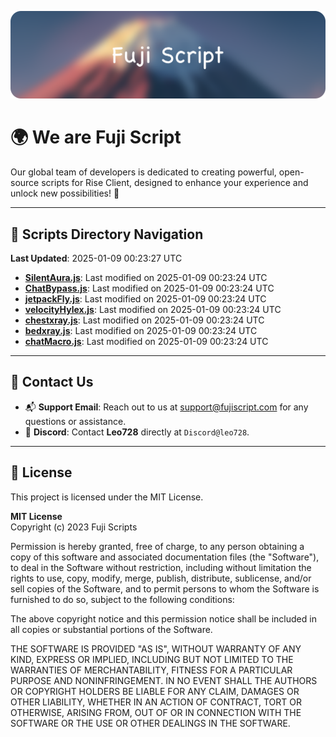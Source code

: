 ![Banner](.github/b.webp)

# 🌍 **We are Fuji Script**

Our global team of developers is dedicated to creating powerful, open-source scripts for Rise Client, designed to enhance your experience and unlock new possibilities! 🌟

---
<!-- SCRIPTS_NAVIGATION_START -->
## 📂 **Scripts Directory Navigation**

**Last Updated**: 2025-01-09 00:23:27 UTC

- **[SilentAura.js](scripts/SilentAura.js)**: Last modified on 2025-01-09 00:23:24 UTC
- **[ChatBypass.js](scripts/ChatBypass.js)**: Last modified on 2025-01-09 00:23:24 UTC
- **[jetpackFly.js](scripts/jetpackFly.js)**: Last modified on 2025-01-09 00:23:24 UTC
- **[velocityHylex.js](scripts/velocityHylex.js)**: Last modified on 2025-01-09 00:23:24 UTC
- **[chestxray.js](scripts/chestxray.js)**: Last modified on 2025-01-09 00:23:24 UTC
- **[bedxray.js](scripts/bedxray.js)**: Last modified on 2025-01-09 00:23:24 UTC
- **[chatMacro.js](scripts/chatMacro.js)**: Last modified on 2025-01-09 00:23:24 UTC

<!-- SCRIPTS_NAVIGATION_END -->

---

## 💬 **Contact Us**  
- 📬 **Support Email**: Reach out to us at [support@fujiscript.com](mailto:support@fujiscript.com) for any questions or assistance.  
- 💬 **Discord**: Contact **Leo728** directly at `Discord@leo728`.

---

## 📜 **License**

This project is licensed under the MIT License.  

**MIT License**  
Copyright (c) 2023 Fuji Scripts  

Permission is hereby granted, free of charge, to any person obtaining a copy of this software and associated documentation files (the "Software"), to deal in the Software without restriction, including without limitation the rights to use, copy, modify, merge, publish, distribute, sublicense, and/or sell copies of the Software, and to permit persons to whom the Software is furnished to do so, subject to the following conditions:  

The above copyright notice and this permission notice shall be included in all copies or substantial portions of the Software.  

THE SOFTWARE IS PROVIDED "AS IS", WITHOUT WARRANTY OF ANY KIND, EXPRESS OR IMPLIED, INCLUDING BUT NOT LIMITED TO THE WARRANTIES OF MERCHANTABILITY, FITNESS FOR A PARTICULAR PURPOSE AND NONINFRINGEMENT. IN NO EVENT SHALL THE AUTHORS OR COPYRIGHT HOLDERS BE LIABLE FOR ANY CLAIM, DAMAGES OR OTHER LIABILITY, WHETHER IN AN ACTION OF CONTRACT, TORT OR OTHERWISE, ARISING FROM, OUT OF OR IN CONNECTION WITH THE SOFTWARE OR THE USE OR OTHER DEALINGS IN THE SOFTWARE.  
